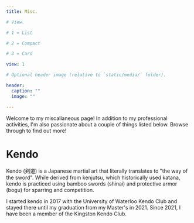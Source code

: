 ```yaml
---
title: Misc.

# View.

# 1 = List

# 2 = Compact

# 3 = Card

view: 1

# Optional header image (relative to `static/media/` folder).

header:
  caption: ""
  image: ""

---
```


Welcome to my miscallaneous page! In addition to my professional activities, I'm also passionate about a couple of things listed below. Browse through to find out more!

# Kendo

Kendo (剣道) is a Japanese martial art that literally translates to "the way of the sword". While derived from kenjutsu, which historically used katana, kendo is practiced using bamboo swords (shinai)  and protective armor (bogu) for sparring and competition.

I started kendo in 2017 with the University of Waterloo Kendo Club and stayed there until my graduation from my Master's in 2021. Since 2021, I have been a member of the Kingston Kendo Club.